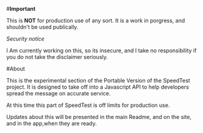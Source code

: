 #**Important**

This is **NOT** for production use of any sort. It is a work in porgress, and shouldn't be used publically. 

*Security notice*

I Am currently working on this, so its insecure, and I take no responsibility if you do not take the disclaimer seriously. 



#About

This is the experimental section of the Portable Version of the SpeedTest project. It is designed to take off into a Javascript API to help developers spread the message on accurate service. 

At this time this part of SpeedTest is off limits for production use. 

Updates about this will be presented in the main Readme, and on the site, and in the app,when they are ready. 

